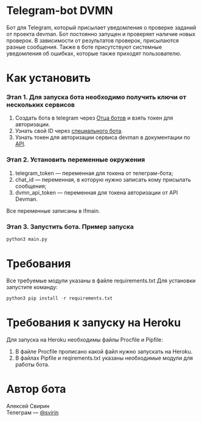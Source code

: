 # Telegram-bot DVMN
Бот для Telegram, который присылает уведомления о проверке заданий от проекта devman. Бот постоянно запущен и проверяет наличие новых проверок. В зависимости от результатов проверок, присылаются разные сообщения. Также в боте присутствуют системные уведомления об ошибках, которые также приходят пользователю. 

# Как установить
### Этап 1. Для запуска бота необходимо получить ключи от нескольких сервисов
1) Создать бота в telegram через [Отца ботов](https://telegram.me/BotFather) и взять токен для авторизации.
2) Узнать свой ID через [специального бота](https://telegram.me/userinfobot).
3) Узнать токен для авторизации сервиса devman в документации по [API](https://dvmn.org/api/docs/).

### Этап 2. Установить переменные окружения
1) telegram_token — переменная для токена от телеграм-бота;  
2) chat_id — переменная, в которую нужно записать кому присылать сообщения;  
3) dvmn_api_token — переменная для токена авторизации от API Devman.  

Все переменные записаны в ifmain.

### Этап 3. Запустить бота. Пример запуска
```python
python3 main.py
```
# Требования
Все требуемые модули указаны в файле requirements.txt
Для установки запустите команду:
```python
python3 pip install -r requirements.txt
```

# Требования к запуску на Heroku
Для запуска на Heroku необходимы файлы Procfile и Pipfile:
1) В файле Procfile прописано какой файл нужно запускать на Heroku.
2) В файлах Pipfile и reqirements.txt указаны необходимые модули для работы бота.

# Автор бота
Алексей Свирин  
Телеграм — [@svirin](https://telegram.me/svirin)
